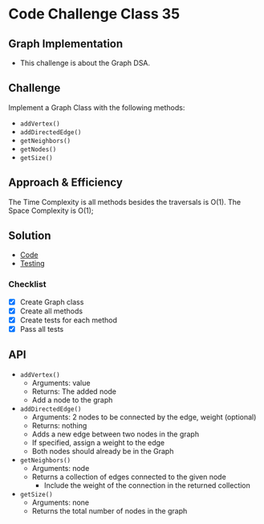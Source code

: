 # Code Challenge Class 35

## Graph Implementation

- This challenge is about the Graph DSA.

## Challenge

Implement a Graph Class with the following methods:

- `addVertex()`
- `addDirectedEdge()`
- `getNeighbors()`
- `getNodes()`
- `getSize()`

## Approach & Efficiency

The Time Complexity is all methods besides the traversals is O(1).
The Space Complexity is O(1);

## Solution

- [Code](/javascript/401-code-challenges/graph/index.js)
- [Testing](/javascript/401-code-challenges/graph/__tests__/index.test.js)

### Checklist

- [x] Create Graph class
- [x] Create all methods
- [x] Create tests for each method
- [x] Pass all tests

## API

- `addVertex()`
  - Arguments: value
  - Returns: The added node
  - Add a node to the graph
- `addDirectedEdge()`
  - Arguments: 2 nodes to be connected by the edge, weight (optional)
  - Returns: nothing
  - Adds a new edge between two nodes in the graph
  - If specified, assign a weight to the edge
  - Both nodes should already be in the Graph
- `getNeighbors()`
  - Arguments: node
  - Returns a collection of edges connected to the given node
    - Include the weight of the connection in the returned collection
- `getSize()`
  - Arguments: none
  - Returns the total number of nodes in the graph
  